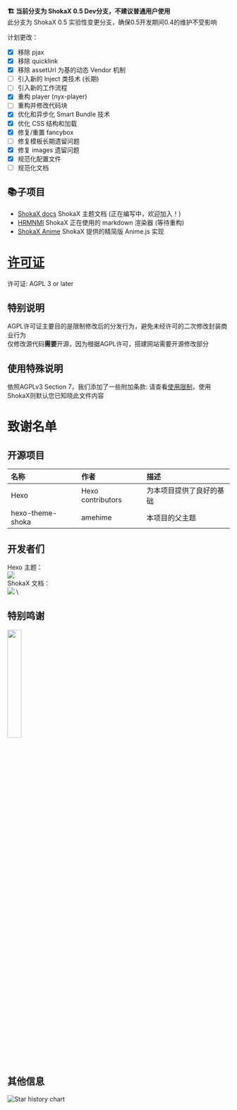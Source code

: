 **🏗️ 当前分支为 ShokaX 0.5 Dev分支，不建议普通用户使用** \
此分支为 ShokaX 0.5 实验性变更分支，确保0.5开发期间0.4的维护不受影响

计划更改：
- [x] 移除 pjax
- [x] 移除 quicklink
- [x] 移除 assetUrl 为基的动态 Vendor 机制
- [ ] 引入新的 Inject 类技术 (长期)
- [ ] 引入新的工作流程
- [x] 重构 player (nyx-player)
- [ ] 重构并修改代码块
- [x] 优化和异步化 Smart Bundle 技术
- [x] 优化 CSS 结构和加载
- [x] 修复/重置 fancybox
- [ ] 修复模板长期遗留问题
- [x] 修复 images 遗留问题
- [x] 规范化配置文件
- [ ] 规范化文档

## 📚子项目
- [ShokaX docs](https://github.com/theme-shoka-x/shokaX-docs) ShokaX 主题文档 (正在编写中，欢迎加入！)
- [HRMNMI](https://github.com/theme-shoka-x/hexo-renderer-multi-next-markdown-it) ShokaX 正在使用的 markdown 渲染器 (等待重构)
- [ShokaX Anime](https://github.com/theme-shoka-x/theme-shokax-anime) ShokaX 提供的精简版 Anime.js 实现

# [许可证](https://github.com/theme-shoka-x/hexo-theme-shokaX/blob/main/LICENSE)
许可证: AGPL 3 or later

## 特别说明
AGPL许可证主要目的是限制修改后的分发行为，避免未经许可的二次修改封装商业行为 \
仅修改源代码**需要**开源，因为根据AGPL许可，搭建网站需要开源修改部分

## 使用特殊说明
依照AGPLv3 Section 7，我们添加了一些附加条款:
请查看[使用限制](./UsageRestrictions.md)，使用ShokaX则默认您已知晓此文件内容

# 致谢名单
## 开源项目
| 名称               | 作者                | 描述                 |
|:-----------------|:------------------|:-------------------|
| Hexo             | Hexo contributors | 为本项目提供了良好的基础       |
| hexo-theme-shoka | amehime           | 本项目的父主题            |

## 开发者们
Hexo 主题： \
[![](https://contributors-img.web.app/image?repo=theme-shoka-x/hexo-theme-shokaX)](https://github.com/theme-shoka-x/hexo-theme-shokaX/graphs/contributors) \
ShokaX 文档： \
[![](https://contributors-img.web.app/image?repo=theme-shoka-x/shokaX-docs)](https://github.com/theme-shoka-x/shokaX-docs/graphs/contributors) \

## 特别鸣谢
[<img src="https://resources.jetbrains.com/storage/products/company/brand/logos/jb_beam.png" width="25%">](https://jb.gg/OpenSourceSupport)

## 其他信息
![Star history chart](https://api.star-history.com/svg?repos=theme-shoka-x/hexo-theme-shokaX&type=Date)
